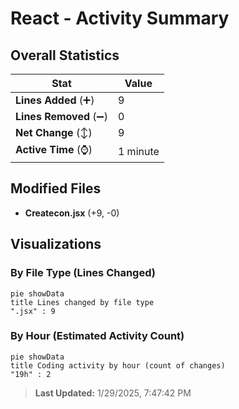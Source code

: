 # React - Activity Summary 

## Overall Statistics

| Stat                   | Value                                                             |
| ---------------------- | ----------------------------------------------------------------- |
| **Lines Added** (➕)   | 9                                          |
| **Lines Removed** (➖) | 0                                        |
| **Net Change** (↕)    | 9                |
| **Active Time** (⌚)   | 1 minute |


## Modified Files
- **Createcon.jsx** (+9, -0)

## Visualizations

### By File Type (Lines Changed)

```mermaid
pie showData
title Lines changed by file type
".jsx" : 9
```

### By Hour (Estimated Activity Count)

```mermaid
pie showData
title Coding activity by hour (count of changes)
"19h" : 2
```


> **Last Updated:** 1/29/2025, 7:47:42 PM